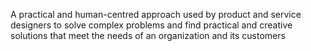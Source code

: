 A practical and human-centred approach used by product and service designers to solve complex problems and find practical and creative solutions that meet the needs of an organization and its customers